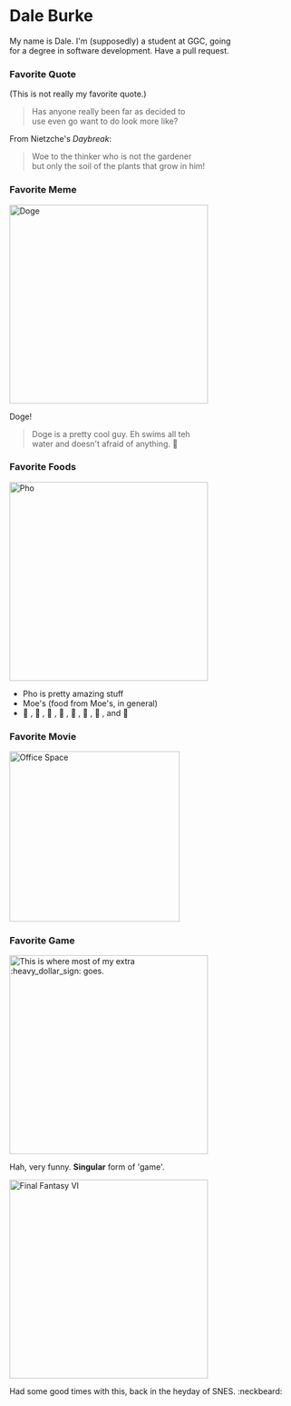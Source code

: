# Dale Burke
My name is Dale. I'm (supposedly) a student at GGC, going <br>for a degree in software development. Have a pull request.

### Favorite Quote
(This is not really my favorite quote.)
> Has anyone really been far as decided to <br>use even go want to do look more like?

From Nietzche's *Daybreak*:
> Woe to the thinker who is not the gardener <br>but only the soil of the plants that grow in him!


### Favorite Meme
<img src="https://camo.githubusercontent.com/a253d0505b91c46407b571505ddc32e2dd1eb935/687474703a2f2f692e696d6775722e636f6d2f3358715647466e2e676966" width="350" alt="Doge"></img>

Doge!
> Doge is a pretty cool guy. Eh swims all teh <br>water and doesn't afraid of anything. :dog:

### Favorite Foods
<img src="https://camo.githubusercontent.com/5c2eac9736e831ddc3e1c20d2de0579c2be31556/687474703a2f2f70686f746172657374617572616e742e636f6d2f696d616765732f626f6b686f2e6a7067" width="350" alt="Pho"></img>
- Pho is pretty amazing stuff
- Moe's (food from Moe's, in general)
- :cookie: , :hamburger: , :bento: , :ramen: , :spaghetti: , :sushi: , :corn: , and :tea:

### Favorite Movie
<img src="https://camo.githubusercontent.com/9655ff882af03cbead3ccd7f3c91fbdce378d2d1/687474703a2f2f646576696c7363616e796f6e2e636f6d2f77702d636f6e74656e742f75706c6f6164732f323031342f30372f4f66666963652d53706163652e6a7067" width="300" alt="Office Space"></img>
### Favorite Game
<img src="https://cloud.githubusercontent.com/assets/15232449/12721164/5132bedc-c8cc-11e5-8258-0c16775c90eb.png" width="350" alt="This is where most of my extra :heavy_dollar_sign: goes."></img>

Hah, very funny. **Singular** form of 'game'.

<img src="https://cloud.githubusercontent.com/assets/15232449/12720958/51aee788-c8cb-11e5-9498-5896f42ea50a.png" width="350" alt="Final Fantasy VI"></img>

Had some good times with this, back in the heyday of SNES. :neckbeard:

